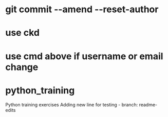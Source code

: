 # git commit --amend --reset-author
# use ckd 
# use cmd above if username or email change 
# python_training

Python training exercises
Adding new line for testing - branch: readme-edits
